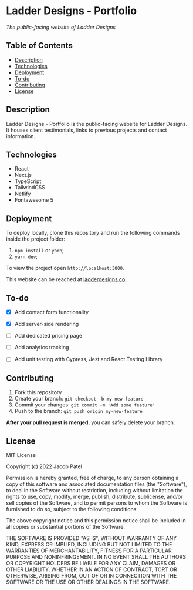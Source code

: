 
# Ladder Designs - Portfolio

*The public-facing website of Ladder Designs* 


## Table of Contents
- [Description](#description)
- [Technologies](#technologies)
- [Deployment](#deployment)
- [To-do](#to-do)
- [Contributing](#contributing)
- [License](#license)

## Description

Ladder Designs - Portfolio is the public-facing website for Ladder Designs. It houses client testimonials, links to previous projects and contact information.

## Technologies

* React
* Next.js
* TypeScript
* TailwindCSS
* Netlify
* Fontawesome 5

## Deployment

To deploy locally, clone this repository and run the following commands inside the project folder:

1. `npm install` or `yarn`;
2. `yarn dev`;

To view the project open `http://localhost:3000`.

This website can be reached at [ladderdesigns.co](https://ladderdesigns.co).

## To-do

- [x] Add contact form functionality
- [x] Add server-side rendering
- [ ] Add dedicated pricing page
- [ ] Add analytics tracking
- [ ] Add unit testing with Cypress, Jest and React Testing Library


## Contributing

1. Fork this repository
2. Create your branch: `git checkout -b my-new-feature`
3. Commit your changes: `git commit -m 'Add some feature'`
4. Push to the branch: `git push origin my-new-feature`

**After your pull request is merged**, you can safely delete your branch.

## License

MIT License

Copyright (c) 2022 Jacob Patel

Permission is hereby granted, free of charge, to any person obtaining a copy of this software and associated documentation files (the "Software"), to deal in the Software without restriction, including without limitation the rights to use, copy, modify, merge, publish, distribute, sublicense, and/or sell copies of the Software, and to permit persons to whom the Software is furnished to do so, subject to the following conditions:

The above copyright notice and this permission notice shall be included in all copies or substantial portions of the Software.

THE SOFTWARE IS PROVIDED "AS IS", WITHOUT WARRANTY OF ANY KIND, EXPRESS OR IMPLIED, INCLUDING BUT NOT LIMITED TO THE WARRANTIES OF MERCHANTABILITY, FITNESS FOR A PARTICULAR PURPOSE AND NONINFRINGEMENT. IN NO EVENT SHALL THE AUTHORS OR COPYRIGHT HOLDERS BE LIABLE FOR ANY CLAIM, DAMAGES OR OTHER LIABILITY, WHETHER IN AN ACTION OF CONTRACT, TORT OR OTHERWISE, ARISING FROM, OUT OF OR IN CONNECTION WITH THE SOFTWARE OR THE USE OR OTHER DEALINGS IN THE SOFTWARE.
